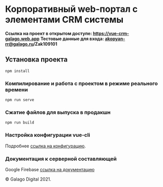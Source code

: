 # Корпоративный web-портал с элементами CRM системы

**Ссылка на проект в открытом доступе: https://vue-crm-galago.web.app**
**Тестовые данные для входа: akopyan-rr@galago.ru/Zak109101**

## Установка проекта
```
npm install
```
### Компилирование и работа с проектом в режиме реального времени
```
npm run serve
```
### Сжатие файлов для выпуска в продакшн
```
npm run build
```

### Настройка конфигурации vue-cli
Подробнее [ссылка на конфигурацию](https://cli.vuejs.org/config/).

### Документация к серверной составляющей
Google Firebase [ссылка на документацию](https://firebase.google.com/docs?hl=uk)

© Galago Digital 2021.
